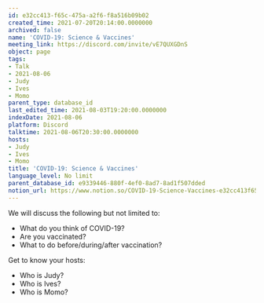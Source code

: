 ```yaml
---
id: e32cc413-f65c-475a-a2f6-f8a516b09b02
created_time: 2021-07-20T20:14:00.0000000
archived: false
name: 'COVID-19: Science & Vaccines'
meeting_link: https://discord.com/invite/vE7QUXGDnS
object: page
tags:
- Talk
- 2021-08-06
- Judy
- Ives
- Momo
parent_type: database_id
last_edited_time: 2021-08-03T19:20:00.0000000
indexDate: 2021-08-06
platform: Discord
talktime: 2021-08-06T20:30:00.0000000
hosts:
- Judy
- Ives
- Momo
title: 'COVID-19: Science & Vaccines'
language_level: No limit
parent_database_id: e9339446-880f-4ef0-8ad7-8ad1f507dded
notion_url: https://www.notion.so/COVID-19-Science-Vaccines-e32cc413f65c475aa2f6f8a516b09b02
---
```



We will discuss the following but not limited to:
   - What do you think of COVID-19?
   - Are you vaccinated?
   - What to do before/during/after vaccination?

Get to know your hosts:
   - Who is Judy?
   - Who is Ives?
   - Who is Momo?




